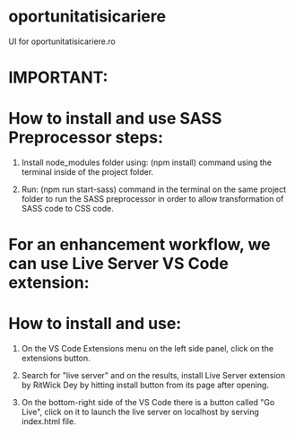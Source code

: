 # oportunitatisicariere
UI for oportunitatisicariere.ro


# IMPORTANT:
# How to install and use SASS Preprocessor steps:
1. Install node_modules folder using: (npm install) command using the terminal inside of the project folder.

2. Run: (npm run start-sass) command in the terminal on the same project folder to run the SASS preprocessor in order to allow transformation of SASS code to CSS code.



# For an enhancement workflow, we can use Live Server VS Code extension:
# How to install and use:
1. On the VS Code Extensions menu on the left side panel, click on the extensions button.

2. Search for "live server" and on the results, install Live Server extension by RitWick Dey by hitting install button from its page after opening.

3. On the bottom-right side of the VS Code there is a button called "Go Live", click on it to launch the live server on localhost by serving index.html file.